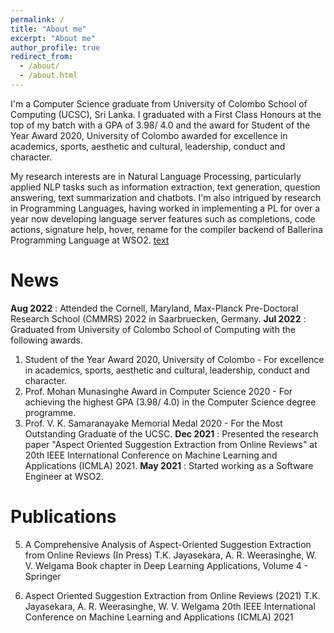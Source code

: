 ```yaml
---
permalink: /
title: "About me"
excerpt: "About me"
author_profile: true
redirect_from: 
  - /about/
  - /about.html
---
```


I'm a Computer Science graduate from University of Colombo School of Computing (UCSC), Sri Lanka. I graduated with a First Class Honours at the top of my batch with a GPA of 3.98/ 4.0 and the award for Student of the Year Award 2020, University of Colombo awarded for excellence in academics, sports, aesthetic and cultural, leadership, conduct and character.

My research interests are in Natural Language Processing, particularly applied NLP tasks such as information extraction, text generation, question answering, text summarization and chatbots. I'm also intrigued by research in Programming Languages, having worked in implementing a PL for over a year now developing language server features such as completions, code actions, signature help, hover, rename for the compiler backend of Ballerina Programming Language at WSO2.
[text](url) 

News
======

**Aug 2022** : Attended the Cornell, Maryland, Max-Planck Pre-Doctoral Research School (CMMRS) 2022 in Saarbruecken, Germany.
**Jul 2022** : Graduated from University of Colombo School of Computing with the following awards.
1. Student of the Year Award 2020, University of Colombo - For excellence in academics, sports, aesthetic and cultural, leadership, conduct and character.
2. Prof. Mohan Munasinghe Award in Computer Science 2020 - For achieving the highest GPA (3.98/ 4.0) in the Computer Science degree programme.
3. Prof. V. K. Samaranayake Memorial Medal 2020 - For the Most Outstanding Graduate of the UCSC.
**Dec 2021** : Presented the research paper "Aspect Oriented Suggestion Extraction from Online Reviews" at 20th IEEE International Conference on Machine Learning and Applications (ICMLA) 2021.
**May 2021** : Started working as a Software Engineer at WSO2.

Publications
======
5. A Comprehensive Analysis of Aspect-Oriented Suggestion Extraction from Online Reviews (In Press)
   T.K. Jayasekara, A. R. Weerasinghe, W. V. Welgama
   Book chapter in Deep Learning Applications, Volume 4 - Springer

6. Aspect Oriented Suggestion Extraction from Online Reviews (2021)
   T.K. Jayasekara, A. R. Weerasinghe, W. V. Welgama
   20th IEEE International Conference on Machine Learning and Applications (ICMLA) 2021